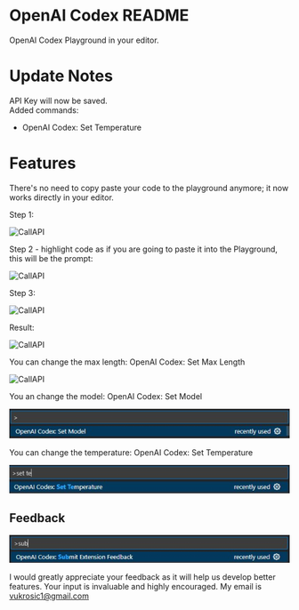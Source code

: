 # OpenAI Codex README

OpenAI Codex Playground in your editor.

# Update Notes

API Key will now be saved.\
Added commands:
- OpenAI Codex: Set Temperature


# Features

There's no need to copy paste your code to the playground anymore; it now works directly in your editor.

Step 1:

![CallAPI](READMEimages/SetAPIKey.jpg)

Step 2 - highlight code as if you are going to paste it into the Playground, this will be the prompt:

![CallAPI](READMEimages/Highlight.jpg)

Step 3:

![CallAPI](READMEimages/CallAPI.jpg)

Result:

![CallAPI](READMEimages/Completion.jpg)

You can change the max length: OpenAI Codex: Set Max Length

![CallAPI](READMEimages/SetMaxLength.jpg)

You an change the model: OpenAI Codex: Set Model

![CallAPI](READMEimages/SetModel.jpg)

You can change the temperature: OpenAI Codex: Set Temperature

![CallAPI](READMEimages/SetTemperature.jpg)


## Feedback

![CallAPI](READMEimages/SubmitExtensionFeedback.jpg)

I would greatly appreciate your feedback as it will help us develop better features. Your input is invaluable and highly encouraged.
My email is vukrosic1@gmail.com